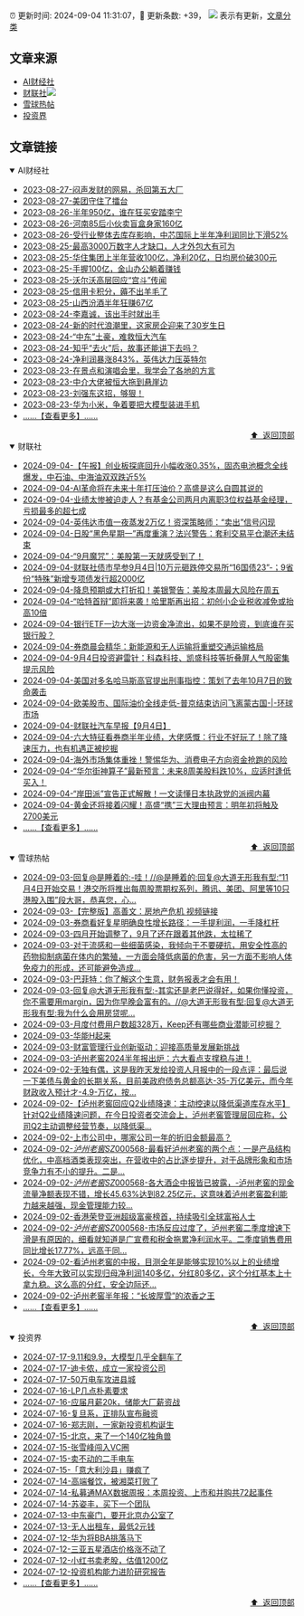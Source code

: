 ##

:alarm_clock: 更新时间: 2024-09-04 11:31:07，:rocket: 更新条数: +39， ![](/assets/dot.png) 表示有更新，[文章分类](/TAGS.md)

## 文章来源

- [AI财经社](#ai财经社)  
- [财联社](#财联社)![](/assets/dot.png)   
- [雪球热帖](#雪球热帖)  
- [投资界](#投资界)  

## 文章链接

<details open>
<summary id="ai财经社">
 AI财经社
</summary>


- [2023-08-27-闷声发财的网易，杀回第五大厂](https://www.aicaijing.com.cn/article/18610)  
- [2023-08-27-美团守住了擂台](https://www.aicaijing.com.cn/article/18611)  
- [2023-08-26-半年950亿，谁在狂买安踏李宁](https://www.aicaijing.com.cn/article/18607)  
- [2023-08-26-河南85后小伙卖盲盒身家160亿](https://www.aicaijing.com.cn/article/18608)  
- [2023-08-26-受行业整体去库存影响，中芯国际上半年净利润同比下滑52%](https://www.aicaijing.com.cn/article/18609)  
- [2023-08-25-最高3000万数字人才缺口，人才外包大有可为](https://www.aicaijing.com.cn/article/18601)  
- [2023-08-25-华住集团上半年营收100亿，净利20亿，日均房价破300元](https://www.aicaijing.com.cn/article/18602)  
- [2023-08-25-手握100亿，金山办公躺着赚钱](https://www.aicaijing.com.cn/article/18603)  
- [2023-08-25-沃尔沃高层回应“宫斗”传闻](https://www.aicaijing.com.cn/article/18604)  
- [2023-08-25-信用卡积分，薅不出羊毛了](https://www.aicaijing.com.cn/article/18605)  
- [2023-08-25-山西汾酒半年狂赚67亿](https://www.aicaijing.com.cn/article/18606)  
- [2023-08-24-李嘉诚，该出手时就出手](https://www.aicaijing.com.cn/article/18596)  
- [2023-08-24-新的时代浪潮里，这家房企迎来了30岁生日](https://www.aicaijing.com.cn/article/18597)  
- [2023-08-24-“中东”土豪，难救恒大汽车](https://www.aicaijing.com.cn/article/18598)  
- [2023-08-24-知乎“去火”后，故事还能讲下去吗？](https://www.aicaijing.com.cn/article/18599)  
- [2023-08-24-净利润暴涨843%，英伟达力压英特尔](https://www.aicaijing.com.cn/article/18600)  
- [2023-08-23-在景点和演唱会里，我学会了各地的方言](https://www.aicaijing.com.cn/article/18591)  
- [2023-08-23-中介大佬被恒大拖到悬崖边](https://www.aicaijing.com.cn/article/18592)  
- [2023-08-23-刘强东这招，够狠！](https://www.aicaijing.com.cn/article/18593)  
- [2023-08-23-华为小米，争着要把大模型装进手机](https://www.aicaijing.com.cn/article/18594)  
- [......【查看更多】......](/details/AI财经社.md)

<div align="right"><a href="#文章来源">⬆ &nbsp;返回顶部</a></div>
</details>

<details open>
<summary id="财联社">
 财联社
</summary>


- [2024-09-04-【午报】创业板探底回升小幅收涨0.35%，固态电池概念全线爆发，中石油、中海油双双跌近5%](https://www.cls.cn/detail/1788325)  
- [2024-09-04-AI革命将在未来十年打压油价？高盛是这么自圆其说的](https://www.cls.cn/detail/1788244)  
- [2024-09-04-业绩太惨被迫走人？有基金公司两月内离职3位权益基金经理，亏损最多的超七成](https://www.cls.cn/detail/1788270)  
- [2024-09-04-英伟达市值一夜蒸发2万亿！资深策略师：“卖出”信号闪现](https://www.cls.cn/detail/1788248)  
- [2024-09-04-日股“黑色星期一”再度重演？法兴警告：套利交易平仓潮还未结束](https://www.cls.cn/detail/1788183)  
- [2024-09-04-“9月魔咒”：美股第一天就感受到了！](https://www.cls.cn/detail/1788129)  
- [2024-09-04-财联社债市早参9月4日|10万元砸跌停交易所“16国债23”-；9省份“特殊”新增专项债发行超2000亿](https://www.cls.cn/detail/1788045)  
- [2024-09-04-降息预期或大打折扣！美银警告：美股本周最大风险在周五](https://www.cls.cn/detail/1788086)  
- [2024-09-04-“哈特首辩”即将来袭！哈里斯再出招：初创小企业税收减免或抬高10倍](https://www.cls.cn/detail/1788032)  
- [2024-09-04-银行ETF一边大涨一边资金净流出，如果不是险资，到底谁在买银行股？](https://www.cls.cn/detail/1788040)  
- [2024-09-04-券商晨会精华：新能源和无人运输将重塑交通运输格局](https://www.cls.cn/detail/1788031)  
- [2024-09-04-9月4日投资避雷针：科森科技、凯盛科技等折叠屏人气股密集提示风险](https://www.cls.cn/detail/1788015)  
- [2024-09-04-美国对多名哈马斯高官提出刑事指控：策划了去年10月7日的致命袭击](https://www.cls.cn/detail/1788022)  
- [2024-09-04-欧美股市、国际油价全线走低-普京结束访问飞离蒙古国-|-环球市场](https://www.cls.cn/detail/1788033)  
- [2024-09-04-财联社汽车早报【9月4日】](https://www.cls.cn/detail/1788042)  
- [2024-09-04-六大特征看券商半年业绩，大佬感慨：行业不好玩了！除了降速压力，也有机遇正被挖掘](https://www.cls.cn/detail/1788088)  
- [2024-09-04-海外市场集体重挫！警惕华为、消费电子方向资金抢跑的风险](https://www.cls.cn/detail/1788126)  
- [2024-09-04-“华尔街神算子”最新预言：未来8周美股料跌10%，应适时逢低买入！](https://www.cls.cn/detail/1788146)  
- [2024-09-04-“岸田派”宣告正式解散！一文读懂日本执政党的派阀内幕](https://www.cls.cn/detail/1788224)  
- [2024-09-04-黄金还将接着闪耀！高盛“携”三大理由预言：明年初将触及2700美元](https://www.cls.cn/detail/1788238)  
- [......【查看更多】......](/details/财联社.md)

<div align="right"><a href="#文章来源">⬆ &nbsp;返回顶部</a></div>
</details>

<details open>
<summary id="雪球热帖">
 雪球热帖
</summary>


- [2024-09-03-回复@是睡着的:-哇！//@是睡着的:回复@大道无形我有型:“11月4日开始交易！港交所将推出每周股票期权系列，腾讯、美团、阿里等10只港股入围”段大哥，恭喜您，心...](https://xueqiu.com/1247347556/303379128)  
- [2024-09-03-【完整版】高善文：房地产危机&nbsp;视频链接](https://xueqiu.com/6528852209/303399624)  
- [2024-09-03-券商看好复星明确良性增长路径：一手提利润，一手降杠杆](https://xueqiu.com/8151841495/303377388)  
- [2024-09-03-四月开始调整了，9月了还在跟着其他跌，太拉稀了](https://xueqiu.com/2241249492/303387849)  
- [2024-09-03-对于流感和一些细菌感染，我倾向于不要硬抗，用安全性高的药物抑制病菌在体内的繁殖，一方面会降低病菌的危害，另一方面不影响人体免疫力的形成，还可能避免造成...](https://xueqiu.com/9220236682/303368438)  
- [2024-09-03-巴菲特：你了解这个生意，财务报表才会有用！](https://xueqiu.com/8959246745/303391336)  
- [2024-09-03-回复@大道无形我有型:-其实还是老巴说得好，如果你懂投资，你不需要用margin，因为你早晚会富有的。//@大道无形我有型:回复@大道无形我有型:我为什么会用房贷呢...](https://xueqiu.com/1247347556/303403795)  
- [2024-09-03-月度付费用户数超328万，Keep还有哪些商业潜能可挖掘？](https://xueqiu.com/6990276842/303411423)  
- [2024-09-03-华能H起来](https://xueqiu.com/2241249492/303408734)  
- [2024-09-03-财富管理行业创新驱动：迎接高质量发展新挑战](https://xueqiu.com/3103465982/303417992)  
- [2024-09-03-泸州老窖2024半年报出炉：六大看点支撑稳与进！](https://xueqiu.com/2496980475/303434863)  
- [2024-09-02-无独有偶，这是我昨天发给投资人月报中的一段点评：最后说一下美债与黄金的长期关系，目前美政府债务总额高达-35-万亿美元，而今年财政收入预计才-4.9-万亿，按...](https://xueqiu.com/8058064790/303359495)  
- [2024-09-02-【泸州老窖回应Q2业绩降速：主动控速以降低渠道库存水平】针对Q2业绩降速问题，在今日投资者交流会上，泸州老窖管理层回应称，公司Q2主动调整经营节奏，以降低渠...](https://xueqiu.com/5124430882/303336094)  
- [2024-09-02-上市公司中，哪家公司一年的折旧金额最高？](https://xueqiu.com/8790885129/303311932)  
- [2024-09-02-$泸州老窖SZ000568$-最看好泸州老窖的两个点：一是产品结构优化，中高档酒类表现突出，在营收中的占比逐步提升，对于品牌形象和市场竞争力有不小的提升。二是...](https://xueqiu.com/9677538699/303301691)  
- [2024-09-02-$泸州老窖SZ000568$-各大酒企中报皆已披露，-泸州老窖的现金流量净额表现不错，增长45.63%达到82.25亿元，这意味着泸州老窖盈利能力越来越强，现金管理能力较...](https://xueqiu.com/5011489057/303293803)  
- [2024-09-02-香港荣登亚洲超级富豪榜首，持续吸引全球富裕人士](https://xueqiu.com/1170315808/303286317)  
- [2024-09-02-$泸州老窖SZ000568$-市场反应过度了，泸州老窖二季度增速下滑是有原因的，细看就知道是广宣费和税金拖累净利润水平。二季度销售费用同比增长17.77%，远高于同...](https://xueqiu.com/3137865133/303279434)  
- [2024-09-02-看泸州老窖的中报，目测全年是能够实现10%以上的业绩增长，今年大致可以实现归母净利润140多亿，分红80多亿，这个分红基本上十拿九稳。这么高的分红，安全边际还...](https://xueqiu.com/9572732050/303267351)  
- [2024-09-02-泸州老窖半年报：“长坡厚雪”的浓香之王](https://xueqiu.com/6056806984/303234560)  
- [......【查看更多】......](/details/雪球热帖.md)

<div align="right"><a href="#文章来源">⬆ &nbsp;返回顶部</a></div>
</details>

<details open>
<summary id="投资界">
 投资界
</summary>


- [2024-07-17-9.11和9.9，大模型几乎全翻车了](https://posts.careerengine.us/p/6697778c44726b29bffa3a09)  
- [2024-07-17-迪卡侬，成立一家投资公司](https://posts.careerengine.us/p/6697778c44726b29bffa3a01)  
- [2024-07-17-50万电车攻进县城](https://posts.careerengine.us/p/6697779c831e1d29eea44253)  
- [2024-07-16-LP几点朴素要求](https://posts.careerengine.us/p/669636a8720ed522248054dc)  
- [2024-07-16-应届月薪20k，储能大厂薪资战](https://posts.careerengine.us/p/669636a8720ed522248054d4)  
- [2024-07-16-复旦系，正排队宣布融资](https://posts.careerengine.us/p/66963699cb38e136a496986c)  
- [2024-07-16-郑志刚，一家新投资机构诞生](https://posts.careerengine.us/p/66963699cb38e136a4969874)  
- [2024-07-15-北京，来了一个140亿独角兽](https://posts.careerengine.us/p/6694db59a0c3ac562b61f9af)  
- [2024-07-15-张雪峰闯入VC圈](https://posts.careerengine.us/p/6694db59a0c3ac562b61f9b7)  
- [2024-07-15-卖不动的二手电车](https://posts.careerengine.us/p/6694db6836b2f1565d9b541a)  
- [2024-07-15-「意大利沙县」赚疯了](https://posts.careerengine.us/p/6694db6836b2f1565d9b5422)  
- [2024-07-14-高端餐饮，被湘菜打败了](https://posts.careerengine.us/p/6693862333c6e710d0bf9dc4)  
- [2024-07-14-私募通MAX数据周报：本周投资、上市和并购共72起事件](https://posts.careerengine.us/p/6693862333c6e710d0bf9dcc)  
- [2024-07-14-苏姿丰，买下一个团队](https://posts.careerengine.us/p/6693861481427510b2b9c123)  
- [2024-07-13-中东豪门，要开北京办公室了](https://posts.careerengine.us/p/66922794a876f80d113b51fe)  
- [2024-07-13-无人出租车，最低2元钱](https://posts.careerengine.us/p/669227b82202ae0dfac5d713)  
- [2024-07-12-华为将BBA挑落马下](https://posts.careerengine.us/p/6690a6c68082df14ead7eaac)  
- [2024-07-12-三亚五星酒店价格涨不动了](https://posts.careerengine.us/p/6690a6c68082df14ead7eaa4)  
- [2024-07-12-小红书卖老股，估值1200亿](https://posts.careerengine.us/p/6690a6b756b00014bcc00e8f)  
- [2024-07-12-投资机构能力进阶研究报告](https://posts.careerengine.us/p/6690a6b756b00014bcc00e87)  
- [......【查看更多】......](/details/投资界.md)

<div align="right"><a href="#文章来源">⬆ &nbsp;返回顶部</a></div>
</details>
